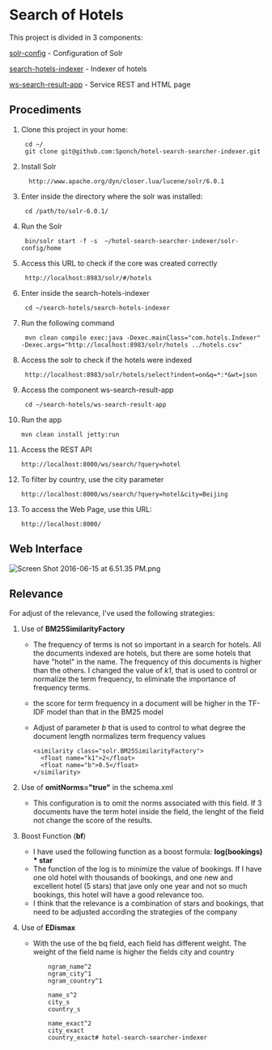 # Search of Hotels #

This project is divided in 3 components:

[solr-config](https://github.com/Sponch/hotel-search-searcher-indexer/tree/master/solr-config) - Configuration of Solr

[search-hotels-indexer](https://github.com/Sponch/hotel-search-searcher-indexer/tree/master/search-hotels-indexer) - Indexer of hotels

[ws-search-result-app](https://github.com/Sponch/hotel-search-searcher-indexer/tree/master/ws-search-result-app) - Service REST and HTML page

## Procediments ##

1. Clone this project in your home:
    
        cd ~/
        git clone git@github.com:Sponch/hotel-search-searcher-indexer.git
 

2. Install Solr

         http://www.apache.org/dyn/closer.lua/lucene/solr/6.0.1


3. Enter inside the directory where the solr was installed:

        cd /path/to/solr-6.0.1/
 
               
4. Run the Solr

        bin/solr start -f -s  ~/hotel-search-searcher-indexer/solr-config/home
 
       
5. Access this URL to check if the core was created correctly

        http://localhost:8983/solr/#/hotels
        

6. Enter inside the search-hotels-indexer

        cd ~/search-hotels/search-hotels-indexer
        

7. Run the following command

        mvn clean compile exec:java -Dexec.mainClass="com.hotels.Indexer" -Dexec.args="http://localhost:8983/solr/hotels ../hotels.csv"
        

8. Access the solr to check if the hotels were indexed

        http://localhost:8983/solr/hotels/select?indent=on&q=*:*&wt=json
    
    
9. Access the component ws-search-result-app

        cd ~/search-hotels/ws-search-result-app
      
  
10. Run the app

        mvn clean install jetty:run
      
  
11. Access the REST API

        http://localhost:8000/ws/search/?query=hotel
  
      
12. To filter by country, use the city parameter

        http://localhost:8000/ws/search/?query=hotel&city=Beijing
  
      
13. To access the Web Page, use this URL:

        http://localhost:8000/
       
 
## Web Interface ##
        
![Screen Shot 2016-06-15 at 6.51.35 PM.png](https://bitbucket.org/repo/MxABao/images/546457735-Screen%20Shot%202016-06-15%20at%206.51.35%20PM.png)

## Relevance ##

For adjust of the relevance, I've used the following strategies:

1. Use of **BM25SimilarityFactory**

      * The frequency of terms is not so important in a search for hotels. All the documents indexed are hotels, but there are some hotels that have "hotel" in the name. The frequency of this documents is higher than the others. I changed the value of *k1*, that is used to control or normalize the term frequency, to eliminate the importance of frequency terms.
      * the score for term frequency in a document will be higher in the TF-IDF model than that in the BM25 model
      * Adjust of parameter *b* that is used to control to what degree the document length normalizes term frequency values
      
            <similarity class="solr.BM25SimilarityFactory">
              <float name="k1">2</float>
              <float name="b">0.5</float>
            </similarity>
      
2. Use of **omitNorms="true"** in the schema.xml

      * This configuration is to omit the norms associated with this field. If 3 documents have the term hotel inside the field, the lenght of the field not change the score of the results.
      
3. Boost Function (**bf**)

      * I have used the following function as a boost formula: **log(bookings) * star**
      * The function of the log is to minimize the value of bookings. If I have one old hotel with thousands of bookings, and one new and excellent hotel (5 stars) that jave only one year and not so much bookings, this hotel will have a good relevance too. 
      * I think that the relevance is a combination of stars and bookings, that need to be adjusted according the strategies of the company
      
4. Use of **EDismax**

      * With the use of the bq field, each field has different weight. The weight of the field name is higher the fields city and country
      
                ngram_name^2
                ngram_city^1
                ngram_country^1
        
                name_s^2
                city_s
                country_s

                name_exact^2
                city_exact
                country_exact# hotel-search-searcher-indexer

